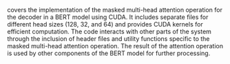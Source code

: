 covers the implementation of the masked multi-head attention operation for the decoder in a BERT model using CUDA. It includes separate files for different head sizes (128, 32, and 64) and provides CUDA kernels for efficient computation. The code interacts with other parts of the system through the inclusion of header files and utility functions specific to the masked multi-head attention operation. The result of the attention operation is used by other components of the BERT model for further processing.